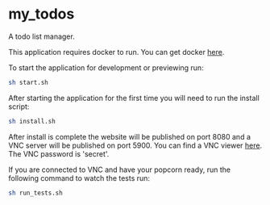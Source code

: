 # my_todos
A todo list manager.

This application requires docker to run. You can get docker [here](https://get.docker.com/).

To start the application for development or previewing run:

```bash
sh start.sh
```

After starting the application for the first time you will need to run the install script:

```bash
sh install.sh
```

After install is complete the website will be published on port 8080 and a VNC server will be published on port 5900. You can find a VNC viewer [here](https://www.realvnc.com/en/connect/download/viewer/). The VNC password is 'secret'.

If you are connected to VNC and have your popcorn ready, run the following command to watch the tests run:

```bash
sh run_tests.sh
```

